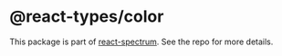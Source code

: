 # @react-types/color

This package is part of [react-spectrum](https://github.com/watheia/rsp-kit). See the repo for more details.
